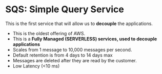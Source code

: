 <h1>SQS: Simple Query Service</h1>

This is the first service that will allow us to <b>decouple</b> the applications.  

<ul>
  <li>This is the oldest offering of AWS. </li>
  <li>This is a <b>Fully Managed (SERVERLESS) services, used to <b>decouple</b> applications </b></li>
  <li>Scales from 1 message to 10,000 messages per second.</li>
  <li>Default retention is from 4 days to 14 days max</li>
  <li>Messages are deleted after they are read by the customer.</li>
  <li>Low Latency (<10 ms)</li>
</ul>
